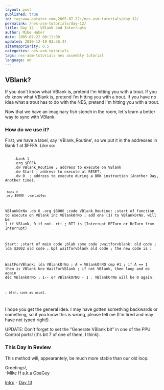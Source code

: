 ```yaml
---
layout: post
published: true
id: tag:www.patater.com,2005-07-22:/nes-asm-tutorials/day-12/
permalink: /nes-asm-tutorials/day-12/
title: Day 12 - VBlank and Interrupts
author: Mike Huber
date: 2005-07-22 00:11:00
updated: 2010-12-19 03:36:44
sitemappriority: 0.5
categories: nes-asm-tutorials
tags: nes-asm-tutorials nes assembly tutorial
language: en
---
```

<h2>VBlank?</h2>
<p>If you don't know what VBlank is, pretend I'm hitting you with a trout. If
you <em>do</em> know what VBlank is, pretend I'm hitting you with a trout. If
you have no idea what a trout has to do with the NES, pretend I'm hitting you
with a trout.</p>

<p>Now that we have an imaginary fish stench in the room, let's learn a better
way to sync with VBlank.</p>

<h3>How do we use it?</h3>

<p>First, we have a label, say 'VBlank_Routine', so we put it in the addresses
in Bank 1 at $FFFA. Like so:</p>
<code class="block">
    .bank 1
    .org $FFFA
    .dw VBlank_Routine ; address to execute on VBlank
    .dw Start ; address to execute at RESET.
    .dw 0  ; address to execute during a BRK instruction (Another Day, Another time).

    .bank 0
    .org $0000  ;variables
VBlankOrNo  .db 0
    .org $8000  ;code
VBlank_Routine:
    ;start of function to execute on VBlank
    inc VBlankOrNo
    ; add one (1) to VBlankOrNo, will be 1 if VBlank, 0 if not.
    rti  ; RTI is (Interrupt RETurn or ReTurn from Interrupt)

Start:
    ;start of main code
    ;blah some code
;waitforvblank:  old code
;   lda $2002  old code
;   bpl waitforvblank old code
;  the new code is :

WaitForVBlank:
    lda VBlankOrNo ; A = VBlankOrNO
    cmp #1         ; if A == 1 then is VBlank
    bne WaitForVBlank ; if not VBlank, then loop and do again
    dec VBlankOrNo ; 1-- or VBlankOrNO - 1 . VBlankOrNo will be 0 again.

    ; blah, code as usual.
</code>


<p>I hope you get the general idea. I may have gotten something backwards or
something, so if you know this is wrong, please tell me (I'm tired and may have
not typed right!).</p>

<p>UPDATE: Don't forget to set the "Generate VBlank bit" in one of the PPU
Control ports!  (it's bit 7 of one of them, I think).</p>

<h3>This Day In Review</h3>

<p>This method will, appearantely, be much more stable than our old loop.</p>

<p>
    Greetings!,<br/>
        -Mike H a.k.a GbaGuy
</p>

<div class="series-navigation">
<a href="/nes-asm-tutorials">Intro</a> - <a href="/nes-asm-tutorials/day-13/">Day 13</a>
</div>
